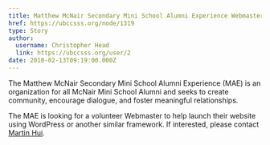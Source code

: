 ```yaml
---
title: Matthew McNair Secondary Mini School Alumni Experience Webmaster Position 
href: https://ubccsss.org/node/1319
type: Story
author:
  username: Christopher Head
  link: https://ubccsss.org/user/2
date: 2010-02-13T09:19:00.000Z
---
```


<div class="field field-name-body field-type-text-with-summary field-label-hidden"><div class="field-items"><div class="field-item even"><p>The Matthew McNair Secondary Mini School Alumni Experience (MAE) is an organization for all McNair Mini School Alumni and seeks to create community, encourage dialogue, and foster meaningful relationships.</p>
<p>The MAE is looking for a volunteer Webmaster to help launch their website using WordPress or another similar framework. If interested, please contact <a href="/cdn-cgi/l/email-protection#e38e8291978a8da38e8a8d8a90808b8c8c8f828f968e8d8acd8082">Martin Hui</a>.</p>
</div></div></div>    <footer>
          </footer>
